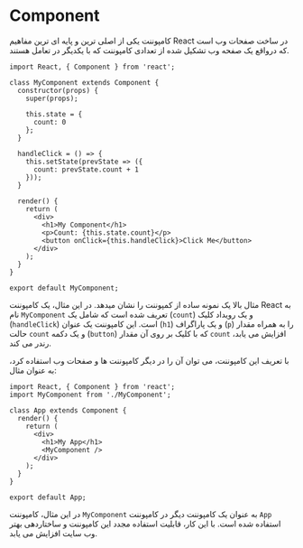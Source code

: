 # Component


کامپوننت یکی از اصلی ترین و پایه ای ترین مفاهیم React در ساخت صفحات وب است که درواقع یک صفحه وب تشکیل شده از تعدادی کامپوننت که با یکدیگر در تعامل هستند.

```
import React, { Component } from 'react';

class MyComponent extends Component {
  constructor(props) {
    super(props);

    this.state = {
      count: 0
    };
  }

  handleClick = () => {
    this.setState(prevState => ({
      count: prevState.count + 1
    }));
  }

  render() {
    return (
      <div>
        <h1>My Component</h1>
        <p>Count: {this.state.count}</p>
        <button onClick={this.handleClick}>Click Me</button>
      </div>
    );
  }
}

export default MyComponent;

```

مثال بالا یک نمونه ساده از کمپوننت را نشان میدهد. در این مثال، یک کامپوننت React به نام `MyComponent` تعریف شده است که شامل یک  (`count`) و یک رویداد کلیک (`handleClick`) است. این کامپوننت یک عنوان (`h1`) و یک پاراگراف (`p`) را به همراه مقدار حالت `count` و یک دکمه (`button`) که با کلیک بر روی آن مقدار `count` افزایش می یابد، رندر می کند.

با تعریف این کامپوننت، می توان آن را در دیگر کامپوننت ها و صفحات وب استفاده کرد، به عنوان مثال:

```
import React, { Component } from 'react';
import MyComponent from './MyComponent';

class App extends Component {
  render() {
    return (
      <div>
        <h1>My App</h1>
        <MyComponent />
      </div>
    );
  }
}

export default App;
```

در این مثال، کامپوننت `MyComponent` به عنوان یک کامپوننت دیگر در کامپوننت `App` استفاده شده است. با این کار، قابلیت استفاده مجدد این کامپوننت و ساختاردهی بهتر وب سایت افزایش می یابد.